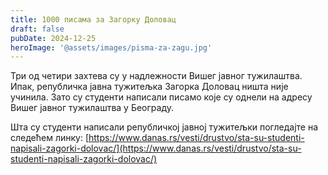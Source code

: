 ```yaml
---
title: 1000 писама за Загорку Доловац
draft: false
pubDate: 2024-12-25
heroImage: '@assets/images/pisma-za-zagu.jpg'
---
```

Три од четири захтева су у надлежности Вишег јавног тужилаштва. Ипак, републичка јавна тужитељка Загорка Доловац ништа није учинила. Зато су студенти написали писамо које су однели на адресу Вишег јавног тужилаштва у Београду. 

Шта су студенти написали републичкој јавној тужитељки погледајте на следећем линку: [https://www.danas.rs/vesti/drustvo/sta-su-studenti-napisali-zagorki-dolovac/](https://www.danas.rs/vesti/drustvo/sta-su-studenti-napisali-zagorki-dolovac/)
